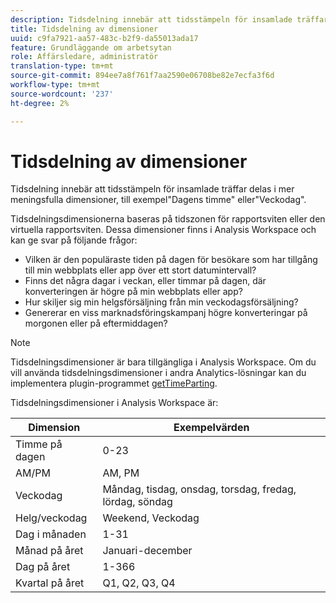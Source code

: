 ```yaml
---
description: Tidsdelning innebär att tidsstämpeln för insamlade träffar delas i mer meningsfulla dimensioner, till exempel"Dagens timme" eller"Veckodag".
title: Tidsdelning av dimensioner
uuid: c9fa7921-aa57-483c-b2f9-da55013ada17
feature: Grundläggande om arbetsytan
role: Affärsledare, administratör
translation-type: tm+mt
source-git-commit: 894ee7a8f761f7aa2590e06708be82e7ecfa3f6d
workflow-type: tm+mt
source-wordcount: '237'
ht-degree: 2%

---
```



# Tidsdelning av dimensioner

Tidsdelning innebär att tidsstämpeln för insamlade träffar delas i mer meningsfulla dimensioner, till exempel&quot;Dagens timme&quot; eller&quot;Veckodag&quot;.

Tidsdelningsdimensionerna baseras på tidszonen för rapportsviten eller den virtuella rapportsviten. Dessa dimensioner finns i Analysis Workspace och kan ge svar på följande frågor:

* Vilken är den populäraste tiden på dagen för besökare som har tillgång till min webbplats eller app över ett stort datumintervall?
* Finns det några dagar i veckan, eller timmar på dagen, där konverteringen är högre på min webbplats eller app?
* Hur skiljer sig min helgsförsäljning från min veckodagsförsäljning?
* Genererar en viss marknadsföringskampanj högre konverteringar på morgonen eller på eftermiddagen?

>[!NOTE]
>
>Tidsdelningsdimensioner är bara tillgängliga i Analysis Workspace. Om du vill använda tidsdelningsdimensioner i andra Analytics-lösningar kan du implementera plugin-programmet [getTimeParting](https://docs.adobe.com/content/help/en/analytics/implementation/vars/plugins/gettimeparting.html).

Tidsdelningsdimensioner i Analysis Workspace är:

| Dimension | Exempelvärden |
|--- |--- |
| Timme på dagen | 0-23 |
| AM/PM | AM, PM |
| Veckodag | Måndag, tisdag, onsdag, torsdag, fredag, lördag, söndag |
| Helg/veckodag | Weekend, Veckodag |
| Dag i månaden | 1-31 |
| Månad på året | Januari-december |
| Dag på året | 1-366 |
| Kvartal på året | Q1, Q2, Q3, Q4 |
